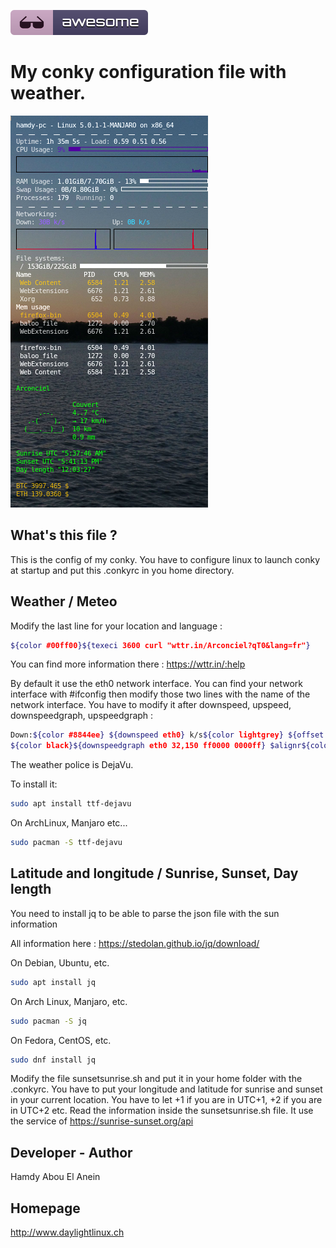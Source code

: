 ![Awesome](awesome.svg)

# My conky configuration file with weather. 


![Screenshot](screenshot1.png)


## What's this file ?

This is the config of my conky. You have to configure linux to launch conky at startup and put this .conkyrc in you home directory.  


## Weather / Meteo

Modify the last line for your location and language :

```sh
${color #00ff00}${texeci 3600 curl "wttr.in/Arconciel?qT0&lang=fr"}
```
You can find more information there : https://wttr.in/:help


By default it use the eth0 network interface. You can find your network interface with #ifconfig then modify those two lines with the name of the network interface. You have to modify it after downspeed, upspeed, downspeedgraph, upspeedgraph :

```sh
Down:${color #8844ee} ${downspeed eth0} k/s${color lightgrey} ${offset 70}Up:${color #22ccff} ${upspeed eth0} k/s
${color black}${downspeedgraph eth0 32,150 ff0000 0000ff} $alignr${color black}${upspeedgraph eth0 32,150 0000ff ff0000}
```

The weather police is DejaVu.


To install it:

```sh
sudo apt install ttf-dejavu
```

On ArchLinux, Manjaro etc...

```sh
sudo pacman -S ttf-dejavu
```

## Latitude and longitude / Sunrise, Sunset, Day length

You need to install jq to be able to parse the json file with the sun information

All information here : https://stedolan.github.io/jq/download/

On Debian, Ubuntu, etc.

```sh
sudo apt install jq
```

On Arch Linux, Manjaro, etc.


```sh
sudo pacman -S jq
```

On Fedora, CentOS, etc.

```sh
sudo dnf install jq
```

Modify the file sunsetsunrise.sh and put it in your home folder with the .conkyrc. You have to put your longitude and latitude for sunrise and sunset in your current location.
You have to let +1 if you are in UTC+1, +2 if you are in UTC+2 etc. 
Read the information inside the sunsetsunrise.sh file. It use the service of https://sunrise-sunset.org/api


## Developer - Author

Hamdy Abou El Anein


## Homepage

http://www.daylightlinux.ch 
